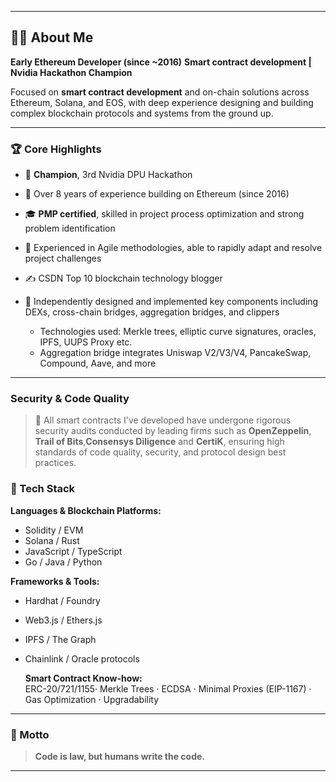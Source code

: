 
---

## 👨‍💻 About Me

**Early Ethereum Developer (since \~2016)**
**Smart contract development | Nvidia Hackathon Champion**

Focused on **smart contract development** and on-chain solutions across Ethereum, Solana, and EOS, with deep experience designing and building complex blockchain protocols and systems from the ground up.

---

### 🏆 Core Highlights

* 🥇 **Champion**, 3rd Nvidia DPU Hackathon
* 🧱 Over 8 years of experience building on Ethereum (since 2016)
* 🎓 **PMP certified**, skilled in project process optimization and strong problem identification
* 🚀 Experienced in Agile methodologies, able to rapidly adapt and resolve project challenges
* ✍️ CSDN Top 10 blockchain technology blogger
* 🔧 Independently designed and implemented key components including DEXs, cross-chain bridges, aggregation bridges, and clippers

  * Technologies used: Merkle trees, elliptic curve signatures, oracles, IPFS, UUPS Proxy etc.
  * Aggregation bridge integrates Uniswap V2/V3/V4, PancakeSwap, Compound, Aave, and more

--- 
### Security & Code Quality
> 🔐 All smart contracts I've developed have undergone rigorous security audits conducted by leading firms
> such as **OpenZeppelin**, **Trail of Bits**,**Consensys Diligence** and **CertiK**,  ensuring high standards of code quality, security, and protocol design best practices.

### 🧰 Tech Stack

**Languages & Blockchain Platforms:**

* Solidity / EVM
* Solana / Rust
* JavaScript / TypeScript
* Go / Java / Python

**Frameworks & Tools:**

* Hardhat / Foundry
* Web3.js / Ethers.js
* IPFS / The Graph
* Chainlink / Oracle protocols

  **Smart Contract Know-how:**  
ERC-20/721/1155· Merkle Trees · ECDSA · Minimal Proxies (EIP-1167) · Gas Optimization · Upgradability

---

### 💬 Motto

> **Code is law, but humans write the code.**

---



